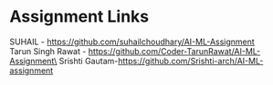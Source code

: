 # Assignment Links
SUHAIL - https://github.com/suhailchoudhary/AI-ML-Assignment \
Tarun Singh Rawat - https://github.com/Coder-TarunRawat/AI-ML-Assignment\
Srishti Gautam-https://github.com/Srishti-arch/AI-ML-assignment
